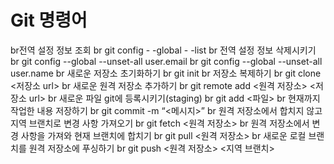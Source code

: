 # Git 명령어
br전역 설정 정보 조회
br git config - -global - -list
br 전역 설정 정보 삭제시키기
br git config --global --unset-all user.email
br git config --global --unset-all user.name
br 새로운 저장소 초기화하기
br git init
br 저장소 복제하기
br git clone <저장소 url>
br 새로운 원격 저장소 추가하기
br git remote add <원격 저장소> <저장소 url>
br 새로운 파일 git에 등록시키기(staging)
br git add <파일>
br 현재까지 작업한 내용 저장하기
br git commit -m “<메시지>”
br 원격 저장소에서 합치지 않고 지역 브랜치로 변경 사항 가져오기
br git fetch <원격 저장소>
br 원격 저장소에서 변경 사항을 가져와 현재 브랜치에 합치기
br git pull <원격 저장소>
br 새로운 로컬 브랜치를 원격 저장소에 푸싱하기
br git push <원격 저장소> <지역 브랜치>
